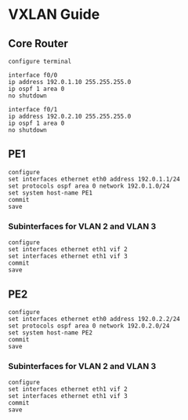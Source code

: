 # VXLAN Guide

## Core Router

```
configure terminal

interface f0/0
ip address 192.0.1.10 255.255.255.0
ip ospf 1 area 0
no shutdown

interface f0/1
ip address 192.0.2.10 255.255.255.0
ip ospf 1 area 0
no shutdown
```

## PE1

```
configure
set interfaces ethernet eth0 address 192.0.1.1/24
set protocols ospf area 0 network 192.0.1.0/24
set system host-name PE1
commit
save
```

### Subinterfaces for VLAN 2 and VLAN 3

```
configure
set interfaces ethernet eth1 vif 2
set interfaces ethernet eth1 vif 3
commit
save
```

## PE2

```
configure
set interfaces ethernet eth0 address 192.0.2.2/24
set protocols ospf area 0 network 192.0.2.0/24
set system host-name PE2
commit
save
```

### Subinterfaces for VLAN 2 and VLAN 3

```
configure
set interfaces ethernet eth1 vif 2
set interfaces ethernet eth1 vif 3
commit
save
```